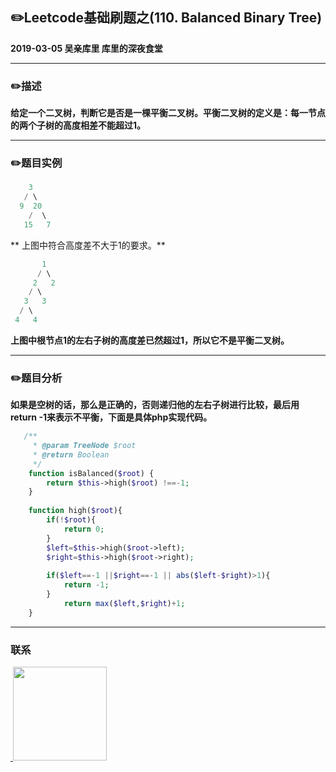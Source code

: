 ## :pencil2:Leetcode基础刷题之(110. Balanced Binary Tree)
**2019-03-05 吴亲库里 库里的深夜食堂**
****
### :pencil2:描述
 **给定一个二叉树，判断它是否是一棵平衡二叉树。平衡二叉树的定义是：每一节点的两个子树的高度相差不能超过1。**
****
### :pencil2:题目实例
```php
    3
   / \
  9  20
    /  \
   15   7
```
** 上图中符合高度差不大于1的要求。**
```php
       1
      / \
     2   2
    / \
   3   3
  / \
 4   4
```
**上图中根节点1的左右子树的高度差已然超过1，所以它不是平衡二叉树。**
****
### :pencil2:题目分析
**如果是空树的话，那么是正确的，否则递归他的左右子树进行比较，最后用return -1来表示不平衡，下面是具体php实现代码。**

```php
   /**
     * @param TreeNode $root
     * @return Boolean
     */
    function isBalanced($root) {
        return $this->high($root) !==-1;
    }
    
    function high($root){
        if(!$root){
            return 0;
        }
        $left=$this->high($root->left);
        $right=$this->high($root->right);
     
        if($left==-1 ||$right==-1 || abs($left-$right)>1){
            return -1;
        }
            return max($left,$right)+1;
    }
```
****

### 联系

<a href="https://github.com/wuqinqiang/">
​    <img src="https://github.com/wuqinqiang/Lettcode-php/blob/master/qrcode_for_gh_c194f9d4cdb1_430.jpg" width="150px" height="150px">
</a> 
   
    
    
    


